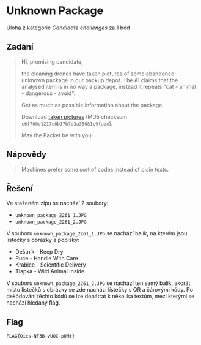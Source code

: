 # Unknown Package
Úloha z kategorie *Candidate challenges* za 1 bod

## Zadání

> Hi, promising candidate,
>
> the cleaning drones have taken pictures of some abandoned unknown package in our backup depot. The AI claims that the analysed item is in no way a package, instead it repeats "cat - animal - dangerous - avoid".
>
> Get as much as possible information about the package.
>
> Download [taken pictures](https://owncloud.cesnet.cz/index.php/s/YxcC6BP430nR5en) (MD5 checksum `c6f700e1217c0b17b7d3a35081c9fabe`).
>
> May the Packet be with you!

## Nápovědy

> Machines prefer some sort of codes instead of plain texts.

## Řešení

Ve staženém zipu se nachází 2 soubory:
- `unknown_package_2261_1.JPG`
- `unknown_package_2261_2.JPG`

V souboru `unknown_package_2261_1.JPG` se nachází balík, na kterém jsou lístečky s obrázky a popisky:
- Deštník - Keep Dry
- Ruce - Handle With Care
- Krabice - Scientific Delivery
- Tlapka - Wild Animal Inside

V souboru `unknown_package_2261_2.JPG` se nachází ten samý balík, akorát místo lístečků s obrázky se zde nachází lístečky s QR a čárovými kódy. Po dekódování těchto kódů se lze dopátrat k několika textům, mezi kterými se nachází hledaný flag.

## Flag
`FLAG{Oics-NF3B-vUOC-pUMt}`